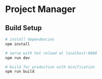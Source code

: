 # Project Manager

## Build Setup

``` bash
# install dependencies
npm install

# serve with hot reload at localhost:8080
npm run dev

# build for production with minification
npm run build
```
